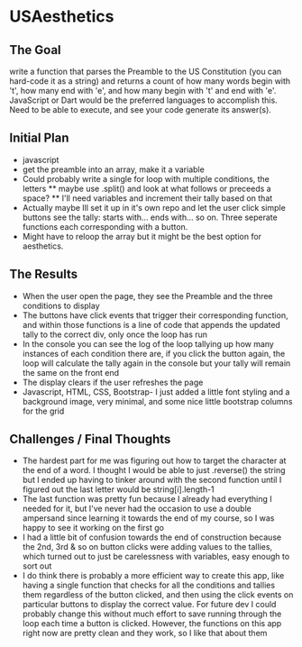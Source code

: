 # USAesthetics

## The Goal

write a function that parses the Preamble to the US Constitution (you can hard-code it as a string) and returns a count of how many words begin with 't', how many end with 'e', and how many begin with 't' and end with 'e'. JavaScript or Dart would be the preferred languages to accomplish this. Need to be able to execute, and see your code generate its answer(s).

## Initial Plan

* javascript
* get the preamble into an array, make it a variable
* Could probably write a single for loop with multiple conditions, the letters
  ** maybe use .split() and look at what follows or preceeds a space?
  ** I'll need variables and increment their tally based on that
* Actually maybe Ill set it up in it's own repo and let the user click simple buttons see the tally: starts with... ends with... so on.       Three seperate functions each corresponding with a button. 
* Might have to reloop the array but it might be the best option for aesthetics. 

## The Results

* When the user open the page, they see the Preamble and the three conditions to display
* The buttons have click events that trigger their corresponding function, and within those functions is a line of code that appends the     updated tally to the correct div, only once the loop has run
* In the console you can see the log of the loop tallying up how many instances of each condition there are, if you click the button again,   the loop will calculate the tally again in the console but your tally will remain the same on the front end
* The display clears if the user refreshes the page
* Javascript, HTML, CSS, Bootstrap- I just added a little font styling and a background image, very minimal, and some nice little bootstrap   columns for the grid

## Challenges / Final Thoughts

* The hardest part for me was figuring out how to target the character at the end of a word. I thought I would be able to just .reverse() the string but I ended up having to tinker around with the second function until I figured out the last letter would be 
  string[i].length-1
* The last function was pretty fun because I already had everything I needed for it, but I've never had the occasion to use a double       ampersand since learning it towards the end of my course, so I was happy to see it working on the first go
* I had a little bit of confusion towards the end of construction because the 2nd, 3rd & so on button clicks were adding values to the tallies, which turned out to just be carelessness with variables, easy enough to sort out
* I do think there is probably a more efficient way to create this app, like having a single function that checks for all the conditions  and tallies them regardless of the button clicked, and then using the click events on particular buttons to display the correct value. For future dev I could probably change this without much effort to save running through the loop each time a button is clicked. However, the functions on this app right now are pretty clean and they work, so I like that about them
